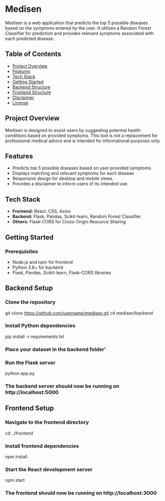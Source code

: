 # Medisen

Medisen is a web application that predicts the top 5 possible diseases based on the symptoms entered by the user. It utilizes a Random Forest Classifier for prediction and provides relevant symptoms associated with each predicted disease.

## Table of Contents
- [Project Overview](#project-overview)
- [Features](#features)
- [Tech Stack](#tech-stack)
- [Getting Started](#getting-started)
- [Backend Structure](#backend-structure)
- [Frontend Structure](#frontend-structure)
- [Disclaimer](#disclaimer)
- [License](#license)

## Project Overview
Medisen is designed to assist users by suggesting potential health conditions based on provided symptoms. This tool is not a replacement for professional medical advice and is intended for informational purposes only.

## Features
- Predicts top 5 possible diseases based on user-provided symptoms.
- Displays matching and relevant symptoms for each disease.
- Responsive design for desktop and mobile views.
- Provides a disclaimer to inform users of its intended use.

## Tech Stack
- **Frontend:** React, CSS, Axios
- **Backend:** Flask, Pandas, Scikit-learn, Random Forest Classifier
- **Others:** Flask-CORS for Cross-Origin Resource Sharing

## Getting Started

### Prerequisites
- Node.js and npm for frontend
- Python 3.8+ for backend
- Flask, Pandas, Scikit-learn, Flask-CORS libraries

## Backend Setup

### Clone the repository
git clone https://github.com/username/medisen.git
cd medisen/backend

### Install Python dependencies
pip install -r requirements.txt

### Place your dataset in the backend folder'

### Run the Flask server
python app.py

### The backend server should now be running on http://localhost:5000

## Frontend Setup

### Navigate to the frontend directory
cd ../frontend

### Install frontend dependencies
npm install

### Start the React development server
npm start

### The frontend should now be running on http://localhost:3000
